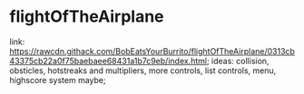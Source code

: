 # flightOfTheAirplane
link: https://rawcdn.githack.com/BobEatsYourBurrito/flightOfTheAirplane/0313cb43375cb22a0f75baebaee68431a1b7c9eb/index.html;
ideas: collision, obsticles, hotstreaks and multipliers, more controls, list controls, menu, highscore system maybe;
